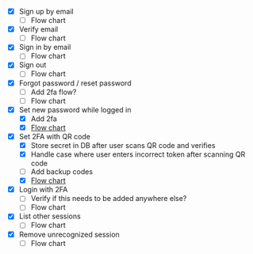 - [x] Sign up by email
  - [ ] Flow chart

- [x] Verify email
  - [ ] Flow chart

- [x] Sign in by email
  - [ ] Flow chart

- [x] Sign out
  - [ ] Flow chart

- [x] Forgot password / reset password
  - [ ] Add 2fa flow?
  - [ ] Flow chart

- [x] Set new password while logged in
  - [x] Add 2fa
  - [x] [Flow chart](https://app.tryeraser.com/workspace/Ux7uEd81hYSDUhMqkhOa?elements=vDFvAa62fJNvZVaQAEhc3Q)

- [x] Set 2FA with QR code
  - [x] Store secret in DB after user scans QR code and verifies
  - [x] Handle case where user enters incorrect token after scanning QR code
  - [ ] Add backup codes
  - [x] [Flow chart](https://app.tryeraser.com/workspace/Ux7uEd81hYSDUhMqkhOa?elements=QidYqEQ9C9LDuJvF5y_l6Q)

- [x] Login with 2FA
  - [ ] Verify if this needs to be added anywhere else?
  - [ ] Flow chart

- [x] List other sessions
  - [ ] Flow chart

- [x] Remove unrecognized session
  - [ ] Flow chart

